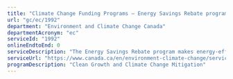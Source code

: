 ```yaml
---
title: "Climate Change Funding Programs – Energy Savings Rebate program"
url: "gc/ec/1992"
department: "Environment and Climate Change Canada"
departmentAcronym: "ec"
serviceId: "1992"
onlineEndtoEnd: 0
serviceDescription: "The Energy Savings Rebate program makes energy-efficient products more accessible to people across Ontario. The program provides up to $228 million over two years to participating retailers, big and small, to help Ontario residents afford energy-efficient products."
serviceUrl: "https://www.canada.ca/en/environment-climate-change/services/climate-change/low-carbon-economy-fund/energy-savings-rebate.html"
programDescription: "Clean Growth and Climate Change Mitigation"
---
```

